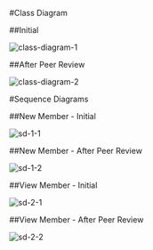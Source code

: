 #Class Diagram

##Initial

![class-diagram-1](https://github.com/oc777/1DV607/blob/master/WS2/Diagrams/Class-Diagram-1.png)

##After Peer Review

![class-diagram-2](https://github.com/oc777/1DV607/blob/master/WS2/Diagrams/Class-Diagram-2.png)


#Sequence Diagrams

##New Member - Initial

![sd-1-1](https://github.com/oc777/1DV607/blob/master/WS2/Diagrams/SD-New-Member-1.png)

##New Member - After Peer Review

![sd-1-2](https://github.com/oc777/1DV607/blob/master/WS2/Diagrams/SD-New-Member-2.png)


##View Member - Initial

![sd-2-1](https://github.com/oc777/1DV607/blob/master/WS2/Diagrams/SD-View-Member-1.png)

##View Member - After Peer Review

![sd-2-2](https://github.com/oc777/1DV607/blob/master/WS2/Diagrams/SD-View-Member-2.png)
